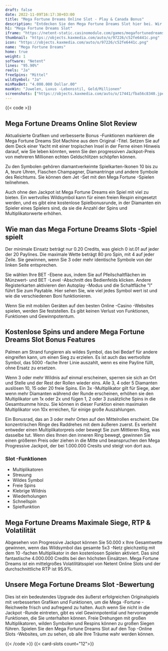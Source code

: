 ```yaml
---
draft: false
date: 2022-11-09T16:17:38+03:00
title: "Mega Fortune Dreams Online Slot - Play & Canada Bonus"
description: "Entdecken Sie den Mega Fortune Dreams Slot hier bei. Wir haben alle Details zu Gameplay, Funktionen und wo können Sie die besten Casino -Angebote finden."
h1: "Mega Fortune Dreams Slot"
iframe: "https://netent-static.casinomodule.com/games/megafortunedreams_mobile_html/game/megafortunedreams_mobile_html.xhtml?launchType=iframe&iframeSandbox=allow-scripts%20allow-popups%20allow-popups-to-escape-sandbox%20allow-top-navigation%20allow-top-navigation-by-user-activation%20allow-same-origin%20allow-forms%20allow-pointer-lock&applicationType=browser&gameId=megafortunedreams_not_mobile&server=https%3A%2F%2Fnetent-game.casinomodule.com%2F&lang=en&sessId=DEMO-1661592194-EUR&operatorId=netent&statisticEndpointURL=https://gcl-int.netentcdn.com/gcs/reportData&logsId=70b3ca4d-4be7-4eb2-a539-7be89eb500f0&loadStarted=1603801544308&giOperatorConfig=%7B%22staticServer%22%3A%22https%3A%2F%2Fnetent-static.casinomodule.com%2F%22%2C%22targetElement%22%3A%22netentgame%22%2C%22launchType%22%3A%22iframe%22%2C%22iframeSandbox%22%3A%22allow-scripts%20allow-popups%20allow-popups-to-escape-sandbox%20allow-top-navigation%20allow-top-navigation-by-user-activation%20allow-same-origin%20allow-forms%20allow-pointer-lock%22%2C%22applicationType%22%3A%22browser%22%2C%22gameId%22%3A%22megafortunedreams_not_mobile%22%2C%22server%22%3A%22https%3A%2F%2Fnetent-game.casinomodule.com%2F%22%2C%22lang%22%3A%22en%22%2C%22sessId%22%3A%22DEMO-1661592194-EUR%22%2C%22operatorId%22%3A%22netent%22%7D&casinourl=https://games.netent.com"
thumbnail: "https://objects.kaxmedia.com/auto/o/97226/c52fe6441c.png"
icon: "https://objects.kaxmedia.com/auto/o/97226/c52fe6441c.png"
name: "Mega Fortune Dreams"
home: true
weight: 1
software: "Netent"
lines: "95.90%"
reels: "Ja"
freeSpins: "Mittel"
wildSymbol: "Ja"
minMaxBet: "4.000.000 Dollar.00"
maxWin: "Juwelen, Luxus -Lebensstil, Geld/Millionen"
screenshots: ["https://objects.kaxmedia.com/auto/o/17441/fba56c8340.jpeg"]
---
```


{{< code >}}<h2>Mega Fortune Dreams Online Slot Review</h2><p>Aktualisierte Grafiken und verbesserte Bonus -Funktionen markieren die Mega Fortune Dreams Slot Machine aus dem Original -Titel. Setzen Sie auf dem Deck einer Yacht mit einer tropischen Insel in der Ferne einen Hinweis darauf, wie Sie leben könnten, wenn Sie den progressiven Jackpot-Preis von mehreren Millionen echten Geldschlitzen schöpfen können.</p><p>Zu den Symbolen gehören diamantverkeimte Spielkarten-Ikonen 10 bis zu A, teure Uhren, Flaschen Champagner, Diamantringe und andere Symbole des Reichtums. Sie können dem Jet -Set mit den Mega Fortune -Spielen teilnehmen.</p><p>Auch ohne den Jackpot ist Mega Fortune Dreams ein Spiel mit viel zu bieten. Ein wertvolles Wildsymbol kann für einen freien Respin eingesetzt werden, und es gibt eine kostenlose Spielbonusrunde, in der Diamanten ein Spieler eines Spielers sind, da sie die Anzahl der Spins und Multiplikatorwerte erhöhen.</p><h2>Wie man das Mega Fortune Dreams Slots -Spiel spielt</h2><p>Der minimale Einsatz beträgt nur 0.20 Credits, was gleich 0 ist.01 auf jeder der 20 Paylines. Die maximale Wette beträgt 80 pro Spin, mit 4 auf jeder Zeile. Sie gewinnen, wenn Sie 3 oder mehr identische Symbole von der linken Seite entsprechen.</p><p>Sie wählen Ihre BET -Ebene aus, indem Sie auf Pfeilschaltflächen im Münzwert- und BET -Level -Abschnitt des Bedienfelds klicken. Andere Registerkarten aktivieren den Autoplay -Modus und die Schaltfläche "I" führt Sie zum Paytable. Hier sehen Sie, wie viel jedes Symbol wert ist und wie die verschiedenen Boni funktionieren.</p><p>Wenn Sie mit mobilen Geräten auf den besten Online -Casino -Websites spielen, werden Sie feststellen. Es gibt keinen Verlust von Funktionen, Funktionen und Gewinnpotentum.</p><h2>Kostenlose Spins und andere Mega Fortune Dreams Slot Bonus Features</h2><p>Palmen am Strand fungieren als wildes Symbol, das bei Bedarf für andere eingreifen kann, um einen Sieg zu erzielen. Es ist auch das wertvollste Symbol, das 5000 -fache Ihrer Linie auszahlt, wenn es eine Payline füllt, ohne Ersatz zu ersetzen.</p><p>Wenn 3 oder mehr Wildnis auf einmal erscheinen, sperren sie sich an Ort und Stelle und der Rest der Rollen wieder eins. Alle 3, 4 oder 5 Diamanten auslösen 10, 15 oder 20 freie Spins. Ein 3x -Multiplikator gilt für Siege, aber wenn mehr Diamanten während der Runde erscheinen, erhöhen sie den Multiplikator um 1x oder 2x und fügen 1, 2 oder 3 zusätzliche Spins in die Gesamtsumme hinzu. Sie können in dieser Funktion einen maximalen Multiplikator von 10x erreichen, für einige große Auszahlungen.</p><p>Ein Bonusrad, das an 3 oder mehr Orten auf den Mittelrollen erscheint. Die konzentrischen Ringe des Raddrehes mit dem äußeren zuerst. Es verleiht entweder einen Multiplikatorpreis oder bewegt Sie zum Mittleren Ring, was dasselbe tut. Wenn dies Ihnen den inneren Ring bewegt, gewinnen Sie einen größeren Preis oder ziehen in die Mitte und beanspruchen den Mega Progressive Jackpot, der bei 1.000.000 Cresits und steigt von dort aus.</p><h3>
Slot -Funktionen</h3><ul>
<li></span>
Multiplikatoren</li>
<li></span>
Streuung</li>
<li></span>
Wildes Symbol</li>
<li></span>
Freie Spins</li>
<li></span>
Klebrige Wildnis</li>
<li></span>
Wiederholungen</li>
<li></span>
Schnellspin</li>
<li></span>
Spielfunktion</li></ul><h2>Mega Fortune Dreams Maximale Siege, RTP & Volatilität</h2><p>Abgesehen von Progressive Jackpot können Sie 50.000 x Ihre Gesamtwette gewinnen, wenn das Wildsymbol das gesamte 5x3 -Netz gleichzeitig mit dem 10 -fachen Multiplikator in den kostenlosen Spielen aktiviert. Das sind fantastische 4.000.000 Credits bei den höchsten Einsätzen. Mega Fortune Dreams ist ein mittelgroßes Volatilitätsspiel von Netent Online Slots und der durchschnittliche RTP ist 95.9%.</p><h2>Unsere Mega Fortune Dreams Slot -Bewertung</h2><p>Dies ist ein bedeutendes Upgrade des äußerst erfolgreichen Originalspiels mit verbesserten Grafiken und Funktionen, um die Mega -Fortune -Reichweite frisch und aufregend zu halten. Auch wenn Sie nicht in die Jackpot -Runde eintreten, gibt es viel Gewinnpotential und hervorragende Funktionen, die Sie unterhalten können. Freie Drehungen mit großen Multiplikatoren, wilden Symbolen und Respins können zu großen Siegen führen. Spielen Sie den Mega Fortune Dreams Slot auf den Top -Online Slots -Websites, um zu sehen, ob alle Ihre Träume wahr werden können.</p>{{< /code >}}
{{< card-slots count="12">}}